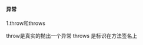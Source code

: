 ####                                                                 异常

1.throw和throws 

throw是真实的抛出一个异常 throws 是标识在方法签名上